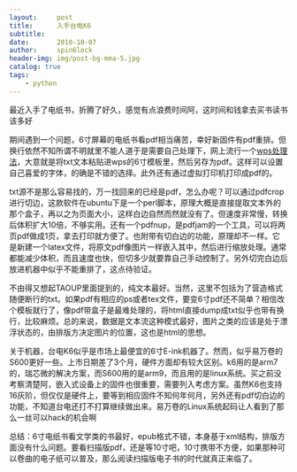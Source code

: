 ```yaml
---
layout:     post
title:      入手台电K6
subtitle:   
date:       2010-10-07
author:     spin6lock
header-img: img/post-bg-mma-5.jpg
catalog: true
tags:
    - python
---
```

最近入手了电纸书，折腾了好久，感觉有点浪费时间阿，这时间和钱拿去买书读书该多好

期间遇到一个问题，6寸屏幕的电纸书看pdf相当痛苦，幸好新固件有pdf重排。但换行依然不知所谓不明就里不能人道于是需要自己处理下，网上流行一个[wps处理法](http://bbs.mobread.com/thread-872-1-1.html)，大意就是将txt文本粘贴进wps的6寸模板里，然后另存为pdf。这样可以设置自己喜爱的字体，的确是不错的选择。此外还有通过虚拟打印机打印成pdf的。

txt源不是那么容易找的，万一找回来的已经是pdf，怎么办呢？可以通过pdfcrop进行切边，这款软件在ubuntu下是一个perl脚本，原理大概是直接提取文本外的那个盒子，再以之为页面大小，这样白边自然而然就没有了。但速度非常慢，转换后体积扩大10倍，不够实用。还有一个pdfnup，是pdfjam的一个工具，可以将两页pdf做成1页，拿去打印就方便了。也附带有切白边的功能，原理却不一样。它是新建一个latex文件，将原文pdf像图片一样嵌入其中，然后进行缩放处理。通常都能减少体积，而且速度也快，但切多少就要靠自己手动控制了。另外切完白边后放进机器中似乎不能重排了，这点待验证。

不由得又想起TAOUP里面提到的，纯文本最好。当然，这里不包括为了营造格式随便断行的txt。如果pdf有相应的ps或者tex文件，要变6寸pdf还不简单？相信改个模板就行了，像pdf带盒子是最难处理的，将html直接dump成txt似乎也带有换行，比较麻烦。总的来说，数据是文本流这种模式最好，图片之类的应该是处于漂浮状态的，由排版方决定图片的位置，这也是html的思想。

关于机器，台电K6似乎是市场上最便宜的6寸E-ink机器了。然而，似乎易万卷的S600更好一些。上市日期差了3个月，硬件方面却有较大区别。k6用的是arm7的，瑞芯微的解决方案，而S600用的是arm9，而且用的是linux系统。买之前没考察清楚阿，嵌入式设备上的固件也很重要，需要列入考虑方案。虽然K6也支持16灰阶，但仅仅是硬件上，要等到相应固件不知何年何月，另外还有pdf切白边的功能，不知道台电还打不打算继续做出来。易万卷的Linux系统起码让人看到了那么一丝可以hack的机会啊

总结：6寸电纸书看文学类的书最好，epub格式不错，本身基于xml结构，排版方面没有什么问题。要看扫描版pdf，还是等10寸吧，10寸携带不方便，如果那种可以卷曲的电子纸可以普及，那么阅读扫描版电子书的时代就真正来临了。
